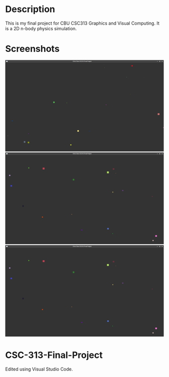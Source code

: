 # Description
This is my final project for CBU CSC313 Graphics and Visual Computing. It is a 2D n-body physics simulation.
# Screenshots
![Screenshot_2017-04-18_20-57-32.png](shots/Screenshot_2017-04-18_20-57-32.png)
![Screenshot_2017-04-18_20-57-50.png](shots/Screenshot_2017-04-18_20-57-50.png)
![Screenshot_2017-04-18_20-57-50.png](shots/Screenshot_2017-04-18_20-57-50.png)
# CSC-313-Final-Project
Edited using Visual Studio Code.
